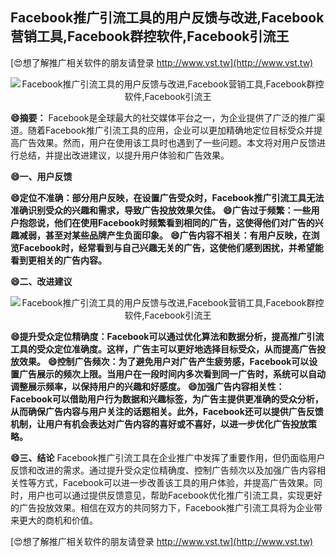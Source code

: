 ## **Facebook推广引流工具的用户反馈与改进,Facebook营销工具,Facebook群控软件,Facebook引流王**

[😍想了解推广相关软件的朋友请登录 http://www.vst.tw](http://www.vst.tw)

 <center><img src="https://vst.tw/MP4/tuiguang/png/7.png" alt="Facebook推广引流工具的用户反馈与改进,Facebook营销工具,Facebook群控软件,Facebook引流王"></center>

**😄摘要：**
Facebook是全球最大的社交媒体平台之一，为企业提供了广泛的推广渠道。随着Facebook推广引流工具的应用，企业可以更加精确地定位目标受众并提高广告效果。然而，用户在使用该工具时也遇到了一些问题。本文将对用户反馈进行总结，并提出改进建议，以提升用户体验和广告效果。

**😄一、用户反馈**

**😄定位不准确：部分用户反映，在设置广告受众时，Facebook推广引流工具无法准确识别受众的兴趣和需求，导致广告投放效果欠佳。**
**😄广告过于频繁：一些用户抱怨说，他们在使用Facebook时频繁看到相同的广告，这使得他们对广告的兴趣减弱，甚至对某些品牌产生负面印象。**
**😄广告内容不相关：有用户反映，在浏览Facebook时，经常看到与自己兴趣无关的广告，这使他们感到困扰，并希望能看到更相关的广告内容。**

**😄二、改进建议**

 <center><img src="https://vst.tw/MP4/tuiguang/png/5.png" alt="Facebook推广引流工具的用户反馈与改进,Facebook营销工具,Facebook群控软件,Facebook引流王"></center>

**😄提升受众定位精确度：Facebook可以通过优化算法和数据分析，提高推广引流工具的受众定位准确度。这样，广告主可以更好地选择目标受众，从而提高广告投放效果。**
**😄控制广告频次：为了避免用户对广告产生疲劳感，Facebook可以设置广告展示的频次上限。当用户在一段时间内多次看到同一广告时，系统可以自动调整展示频率，以保持用户的兴趣和好感度。**
**😄加强广告内容相关性：Facebook可以借助用户行为数据和兴趣标签，为广告主提供更准确的受众分析，从而确保广告内容与用户关注的话题相关。此外，Facebook还可以提供广告反馈机制，让用户有机会表达对广告内容的喜好或不喜好，以进一步优化广告投放策略。**

**😄三、结论**
Facebook推广引流工具在企业推广中发挥了重要作用，但仍面临用户反馈和改进的需求。通过提升受众定位精确度、控制广告频次以及加强广告内容相关性等方式，Facebook可以进一步改善该工具的用户体验，并提高广告效果。同时，用户也可以通过提供反馈意见，帮助Facebook优化推广引流工具，实现更好的广告投放效果。相信在双方的共同努力下，Facebook推广引流工具将为企业带来更大的商机和价值。

[😍想了解推广相关软件的朋友请登录 http://www.vst.tw](http://www.vst.tw)



